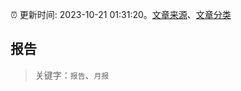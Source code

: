 :alarm_clock: 更新时间: 2023-10-21 01:31:20。[文章来源](/README.md)、[文章分类](/TAGS.md)

## 报告


> 关键字：`报告`、`月报`



